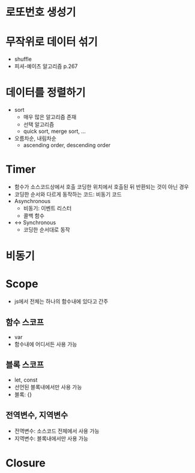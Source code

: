 # 로또번호 생성기

# 무작위로 데이터 섞기
- shuffle
- 피셔-예이츠 알고리즘
  p.267

# 데이터를 정렬하기
- sort
  - 매우 많은 알고리즘 존재
  - 선택 알고리즘
  - quick sort, merge sort, ... 
- 오름차순, 내림차순
  - ascending order, descending order

# Timer
- 함수가 소스코드상에서 호출 코딩한 위치에서 호출된 뒤 반환되는 것이 아닌 경우 
- 코딩한 순서와 다르게 동작하는 코드: 비동기 코드
- Asynchronous
  - 비동기: 이벤트 리스터
  - 콜백 함수
- <-> Synchronous
  - 코딩한 순서대로 동작

# 비동기

# Scope
- js에서 전체는 하나의 함수내에 있다고 간주
## 함수 스코프
- var
- 함수내에 어디서든 사용 가능
## 블록 스코프
- let, const
- 선언된 블록내에서만 사용 가능
- 블록: {}
## 전역변수, 지역변수
- 전역변수: 소스코드 전체에서 사용 가능
- 지역변수: 블록내에서만 사용 가능
# Closure
